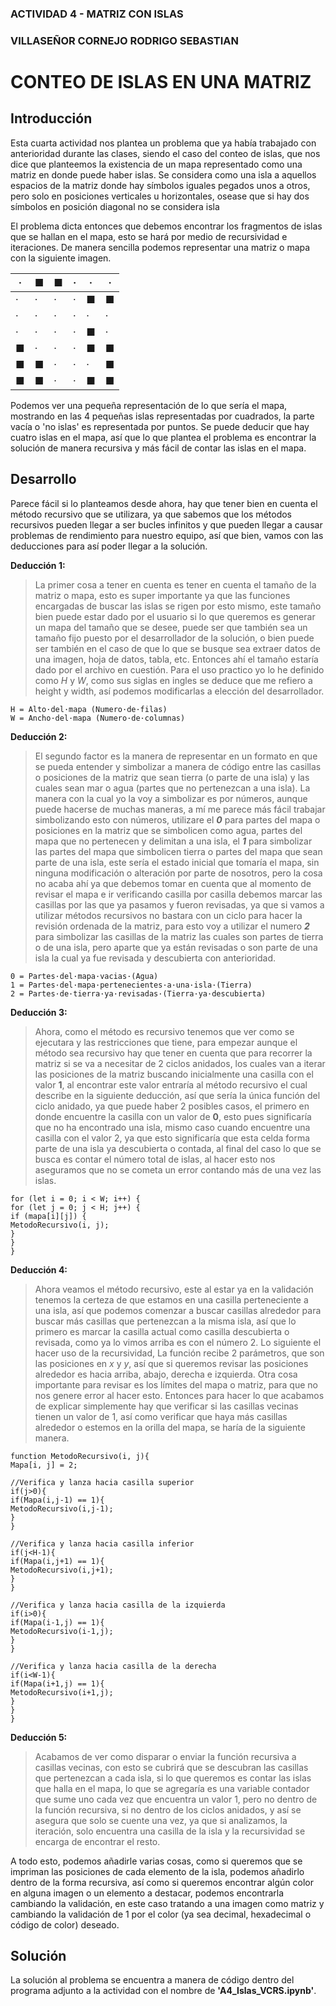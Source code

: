 ### ACTIVIDAD 4 - MATRIZ CON ISLAS
### VILLASEÑOR CORNEJO RODRIGO SEBASTIAN

# CONTEO DE ISLAS EN UNA MATRIZ

## Introducción

Esta cuarta actividad nos plantea un problema que ya había trabajado con anterioridad durante las clases, siendo el caso del conteo de islas, que nos dice que planteemos la existencia de un mapa representado como una matriz en donde puede haber islas. Se considera como una isla a aquellos espacios de la matriz donde hay símbolos iguales pegados unos a otros, pero solo en posiciones verticales u horizontales, osease que si hay dos símbolos en posición diagonal no se considera isla

El problema dicta entonces que debemos encontrar los fragmentos de islas que se hallan en el mapa, esto se hará por medio de recursividad e iteraciones. De manera sencilla podemos representar una matriz o mapa con la siguiente imagen.

| · | ■ | ■ | · | · | · |
|---|---|---|---|---|---|
| · | · | · | · | ■ | ■ |
| · | · | · | · | · | · |
| · | · | · | · | ■ | · |
| ■ | · | · | · | ■ | ■ |
| ■ | ■ | · | · | · | ■ |
| ■ | ■ | · | · | ■ | ■ |


Podemos ver una pequeña representación de lo que sería el mapa, mostrando en las 4 pequeñas islas representadas por cuadrados, la parte vacía o 'no islas' es representada por puntos. Se puede deducir que hay cuatro islas en el mapa, así que lo que plantea el problema es encontrar la solución de manera recursiva y más fácil de contar las islas en el mapa.

## Desarrollo

Parece fácil si lo planteamos desde ahora, hay que tener bien en cuenta el método recursivo que se utilizara, ya que sabemos que los métodos recursivos pueden llegar a ser bucles infinitos y que pueden llegar a causar problemas de rendimiento para nuestro equipo, así que bien, vamos con las deducciones para así poder llegar a la solución.

**Deducción 1:**
>La primer cosa a tener en cuenta es tener en cuenta el tamaño de la matriz o mapa, esto es super importante ya que las funciones encargadas de buscar las islas se rigen por esto mismo, este tamaño bien puede estar dado por el usuario si lo que queremos es generar un mapa del tamaño que se desee, puede ser que también sea un tamaño fijo puesto por el desarrollador de la solución, o bien puede ser también en el caso de que lo que se busque sea extraer datos de una imagen, hoja de datos, tabla, etc. Entonces ahí el tamaño estaría dado por el archivo en cuestión. Para el uso practico yo lo he definido como *H* y *W*, como sus siglas en ingles se deduce que me refiero a height y width, así podemos modificarlas a elección del desarrollador.

~~~
H = Alto·del·mapa (Numero·de·filas)
W = Ancho·del·mapa (Numero·de·columnas)
~~~

**Deducción 2:**
>El segundo factor es la manera de representar en un formato en que se pueda entender y simbolizar a manera de código entre las casillas o posiciones de la matriz que sean tierra (o parte de una isla) y las cuales sean mar o agua (partes que no pertenezcan a una isla). La manera con la cual yo la voy a simbolizar es por números, aunque puede hacerse de muchas maneras, a mí me parece más fácil trabajar simbolizando esto con números, utilizare el ***0*** para partes del mapa o posiciones en la matriz que se simbolicen como agua, partes del mapa que no pertenecen y delimitan a una isla, el ***1*** para simbolizar las partes del mapa que simbolicen tierra o partes del mapa que sean parte de una isla, este sería el estado inicial que tomaría el mapa, sin ninguna modificación o alteración por parte de nosotros, pero la cosa no acaba ahí ya que debemos tomar en cuenta que al momento de revisar el mapa e ir verificando casilla por casilla debemos marcar las casillas por las que ya pasamos y fueron revisadas, ya que si vamos a utilizar métodos recursivos no bastara con un ciclo para hacer la revisión ordenada de la matriz, para esto voy a utilizar el numero ***2*** para simbolizar las casillas de la matriz las cuales son partes de tierra o de una isla, pero aparte que ya están revisadas o son parte de una isla la cual ya fue revisada y descubierta con anterioridad.

~~~
0 = Partes·del·mapa·vacias·(Agua)
1 = Partes·del·mapa·pertenecientes·a·una·isla·(Tierra)
2 = Partes·de·tierra·ya·revisadas·(Tierra·ya·descubierta)
~~~

**Deducción 3:**
>Ahora, como el método es recursivo tenemos que ver como se ejecutara y las restricciones que tiene, para empezar aunque el método sea recursivo hay que tener en cuenta que para recorrer la matriz si se va a necesitar de 2 ciclos anidados, los cuales van a iterar las posiciones de la matriz buscando inicialmente una casilla con el valor **1**, al encontrar este valor entraría al método recursivo el cual describe en la siguiente deducción, así que sería la única función del ciclo anidado, ya que puede haber 2 posibles casos, el primero en donde encuentre la casilla con un valor de **0**, esto pues significaría que no ha encontrado una isla, mismo caso cuando encuentre una casilla con el valor 2, ya que esto significaría que esta celda forma parte de una isla ya descubierta o contada, al final del caso lo que se busca es contar el número total de islas, al hacer esto nos aseguramos que no se cometa un error contando más de una vez las islas.

~~~
for (let i = 0; i < W; i++) {
for (let j = 0; j < H; j++) {
if (mapa[i][j]) {
MetodoRecursivo(i, j);
}
}
}
~~~

**Deducción 4:**
>Ahora veamos el método recursivo, este al estar ya en la validación tenemos la certeza de que estamos en una casilla perteneciente a una isla, así que podemos comenzar a buscar casillas alrededor para buscar más casillas que pertenezcan a la misma isla, así que lo primero es marcar la casilla actual como casilla descubierta o revisada, como ya lo vimos arriba es con el número 2. Lo siguiente el hacer uso de la recursividad, La función recibe 2 parámetros, que son las posiciones en *x* y *y*, así que si queremos revisar las posiciones alrededor es hacia arriba, abajo, derecha e izquierda.
Otra cosa importante para revisar es los límites del mapa o matriz, para que no nos genere error al hacer esto. Entonces para hacer lo que acabamos de explicar simplemente hay que verificar si las casillas vecinas tienen un valor de 1, así como verificar que haya más casillas alrededor o estemos en la orilla del mapa, se haría de la siguiente manera.

~~~
function MetodoRecursivo(i, j){
Mapa[i, j] = 2;

//Verifica y lanza hacia casilla superior
if(j>0){
if(Mapa(i,j-1) == 1){
MetodoRecursivo(i,j-1);
}
}

//Verifica y lanza hacia casilla inferior
if(j<H-1){
if(Mapa(i,j+1) == 1){
MetodoRecursivo(i,j+1);
}
}

//Verifica y lanza hacia casilla de la izquierda
if(i>0){
if(Mapa(i-1,j) == 1){
MetodoRecursivo(i-1,j);
}
}

//Verifica y lanza hacia casilla de la derecha
if(i<W-1){
if(Mapa(i+1,j) == 1){
MetodoRecursivo(i+1,j);
}
}
}
~~~

**Deducción 5:**
>Acabamos de ver como disparar o enviar la función recursiva a casillas vecinas, con esto se cubrirá que se descubran las casillas que pertenezcan a cada isla, si lo que queremos es contar las islas que halla en el mapa, lo que se agregaría es una variable contador que sume uno cada vez que encuentra un valor 1, pero no dentro de la función recursiva, si no dentro de los ciclos anidados, y así se asegura que solo se cuente una vez, ya que si analizamos, la iteración, solo encuentra una casilla de la isla y la recursividad se encarga de encontrar el resto.

A todo esto, podemos añadirle varias cosas, como si queremos que se impriman las posiciones de cada elemento de la isla, podemos añadirlo dentro de la forma recursiva, así como si queremos encontrar algún color en alguna imagen o un elemento a destacar, podemos encontrarla cambiando la validación, en este caso tratando a una imagen como matriz y cambiando la validación de 1 por el color (ya sea decimal, hexadecimal o código de color) deseado.

## Solución

La solución al problema se encuentra a manera de código dentro del programa adjunto a la actividad con el nombre de **'A4_Islas_VCRS.ipynb'**.